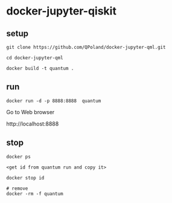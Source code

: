 # docker-jupyter-qiskit

## setup 

```{bash}
git clone https://github.com/QPoland/docker-jupyter-qml.git

cd docker-jupyter-qml 

docker build -t quantum .
```
## run 

```{bash}
docker run -d -p 8888:8888  quantum
```
Go to Web browser 

http://localhost:8888

## stop 

```{bash}
docker ps 

<get id from quantum run and copy it>

docker stop id 

# remove
docker -rm -f quantum
```

